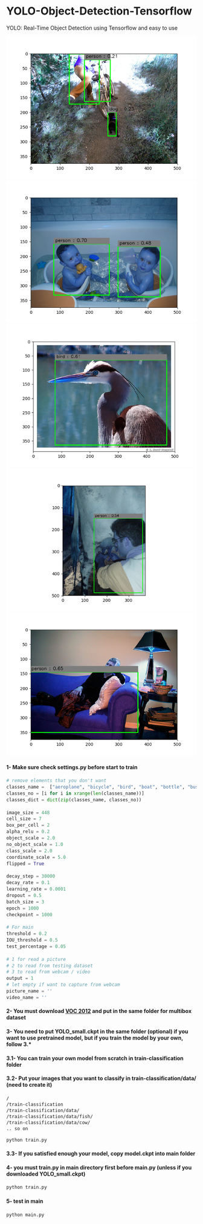 # YOLO-Object-Detection-Tensorflow
YOLO: Real-Time Object Detection using Tensorflow and easy to use

![alt text](output/000430.jpgoutput.png)
![alt text](output/000864.jpgoutput.png)
![alt text](output/001432.jpgoutput.png)
![alt text](output/003065.jpgoutput.png)
![alt text](output/003785.jpgoutput.png)

#### 1- Make sure check settings.py before start to train
```python
# remove elements that you don't want
classes_name =  ["aeroplane", "bicycle", "bird", "boat", "bottle", "bus", "car", "cat", "chair", "cow", "diningtable", "dog", "horse", "motorbike", "person", "pottedplant", "sheep", "sofa", "train", "tvmonitor"]
classes_no = [i for i in xrange(len(classes_name))]
classes_dict = dict(zip(classes_name, classes_no))

image_size = 448
cell_size = 7
box_per_cell = 2
alpha_relu = 0.2
object_scale = 2.0
no_object_scale = 1.0
class_scale = 2.0
coordinate_scale = 5.0
flipped = True

decay_step = 30000
decay_rate = 0.1
learning_rate = 0.0001
dropout = 0.5
batch_size = 3
epoch = 1000
checkpoint = 1000

# For main
threshold = 0.2
IOU_threshold = 0.5
test_percentage = 0.05

# 1 for read a picture
# 2 to read from testing dataset
# 3 to read from webcam / video
output = 1
# let empty if want to capture from webcam
picture_name = ''
video_name = ''
```

#### 2- You must download [VOC 2012](http://host.robots.ox.ac.uk/pascal/VOC/voc2012/VOCtrainval_11-May-2012.tar) and put in the same folder for multibox dataset
#### 3- You need to put YOLO_small.ckpt in the same folder (optional) if you want to use pretrained model, but if you train the model by your own, follow 3.*
#### 3.1- You can train your own model from scratch in train-classification folder
#### 3.2- Put your images that you want to classify in train-classification/data/ (need to create it)
```
/
/train-classification
/train-classification/data/
/train-classification/data/fish/
/train-classification/data/cow/
.. so on
```

```bash
python train.py
```
#### 3.3- If you satisfied enough your model, copy model.ckpt into main folder
#### 4- you must train.py in main directory first before main.py (unless if you downloaded YOLO_small.ckpt)
```bash
python train.py
```
#### 5- test in main
```bash
python main.py
```
